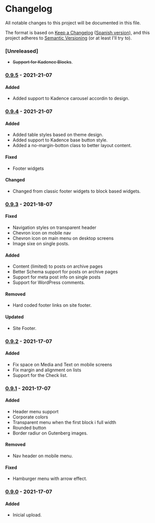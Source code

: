 # Changelog
All notable changes to this project will be documented in this file.

The format is based on [Keep a Changelog](https://keepachangelog.com/en/1.0.0/) ([Spanish version](https://keepachangelog.com/es-ES/1.0.0/)),
and this project adheres to [Semantic Versioning](https://semver.org/spec/v2.0.0.html) (or at least I'll try to).

### [Unreleased]
- ~~Support for Kadence Blocks~~.

### [0.9.5](https://github.com/LuisColome/cromwell-farm/releases/tag/v0.9.5) - 2021-21-07
#### Added
- Added support to Kadence carousel accordin to design.

### [0.9.4](https://github.com/LuisColome/cromwell-farm/releases/tag/v0.9.4) - 2021-21-07
#### Added
- Added table styles based on theme design.
- Added support to Kadence base button style.
- Added a no-margin-botton class to better layout content.
#### Fixed
- Footer widgets
#### Changed
- Changed from classic footer widgets to block based widgets.

### [0.9.3](https://github.com/LuisColome/cromwell-farm/releases/tag/v0.9.3) - 2021-18-07
#### Fixed
- Navigation styles on transparent header
- Chevron icon on mobile nav
- Chevron icon on main menu on desktop screens
- Image sixe on single posts.
#### Added 
- Content (limited) to posts on archive pages
- Better Schema support for posts on archive pages
- Support for meta post info on single posts
- Support for WordPress comments.
#### Removed 
- Hard coded footer links on site footer.
#### Updated
- Site Footer.

### [0.9.2](https://github.com/LuisColome/cromwell-farm/releases/tag/v0.9.2) - 2021-17-07
#### Added
- Fix space on Media and Text on mobile screens
- Fix margin and alignment on lists
- Support for the Check list. 

### [0.9.1](https://github.com/LuisColome/cromwell-farm/releases/tag/v0.9.1) - 2021-17-07
#### Added
- Header menu support
- Corporate colors
- Transparent menu when the first block i full width
- Rounded button
- Border radiur on Gutenberg images.
#### Removed
- Nav header on mobile menu.
#### Fixed
- Hamburger menu with arrow effect.

### [0.9.0](https://github.com/LuisColome/cromwell-farm/releases/tag/v0.9.0) - 2021-17-07
#### Added
- Inicial upload.